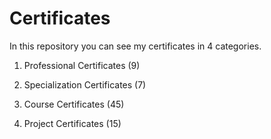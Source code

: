 # Certificates

In this repository you can see my certificates in 4 categories.

1. Professional Certificates (9)

2. Specialization Certificates (7)

3. Course Certificates (45)

4. Project Certificates (15)